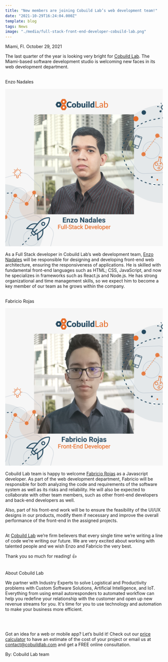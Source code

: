 ```yaml
---
title: "New members are joining Cobuild Lab’s web development team!"
date: "2021-10-29T16:24:04.000Z"
template: blog
tags: News
image: "./media/full-stack-front-end-developer-cobuild-lab.png"
---
```


Miami, Fl. October 29, 2021

<title-4> The last quarter of the year is looking very bright for <a target="_blank" href="https://cobuildlab.com/"> Cobuild Lab</a>. The Miami-based software development studio is welcoming new faces in its web development department. </title-4>  <br> </br>


<title-3 align="centered">  Enzo Nadales  </title-3>

<img src="./media/enzo-full-stack-developer-cobuild-lab.png">


As a Full Stack developer in Cobuild Lab’s web development team, <a target="_blank" href="https://www.linkedin.com/in/enzo-nadales-b375a41b7/"> Enzo Nadales</a> will be responsible for designing and developing front-end web architecture, ensuring the responsiveness of applications.   He is skilled with fundamental front-end languages such as HTML; CSS, JavaScript, and now he specializes in frameworks such as  React.js and Node.js. He has strong organizational and time management skills, so we expect him to become a key member of our team as he grows within the company.  <br> </br>


<title-3 align="centered">  Fabricio Rojas  </title-3>

<img src="./media/fabricio-front-end-developer-cobuild-lab.png">


Cobuild Lab team is happy to welcome  <a target="_blank" href="https://www.linkedin.com/in/fabricio-rojas-340157153/"> Fabricio Rojas</a> as a Javascript developer. As part of the web development department, Fabricio will be responsible for both analyzing the code and requirements of the software system as well as its risks and reliability.  He will also be expected to collaborate with other team members, such as other front-end developers and back-end developers as well. 

Also, part of his front-end work will be to ensure the feasibility of the UI/UX designs in our products, modify them if necessary and improve the overall performance of the front-end in the assigned projects. <br> </br>


At <a target="_blank" href="https://cobuildlab.com/"> Cobuild Lab</a> we’re firm believers that every single time we’re writing a line of code we’re writing our future. We are very excited about working with talented people and we wish Enzo and Fabricio the very best. 

Thank you so much for reading! 👍 <br> </br>



<title-4 align="left"> About Cobuild Lab </title-4>

We partner with Industry Experts to solve Logistical and Productivity problems with Custom Software Solutions, Artificial Intelligence, and IoT.  Everything from using email autoresponders to automated workflow can help you redefine your relationship with the customer and open up new revenue streams for you. It's time for you to use technology and automation to make your business more efficient.

<youtube-video id="5fbYxQNgJ7s"></youtube-video>  <br> </br>

Got an idea for a web or mobile app? Let’s build it! Check out our <a target="_blank" href="https://cobuildlab.com/price-calculator/">  price calculator</a> to have an estimate of the cost of your project or email us at contact@cobuildlab.com and get a FREE online consultation. 

By: Cobuild Lab team
